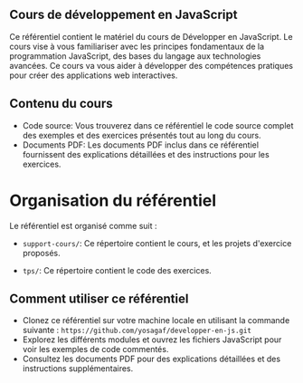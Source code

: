 ## Cours de développement en JavaScript
Ce référentiel contient le matériel du cours de Développer en JavaScript. Le cours vise à vous familiariser avec les principes fondamentaux de la programmation JavaScript, des bases du langage aux technologies avancées. Ce cours va vous aider à développer des compétences pratiques pour créer des applications web interactives.

## Contenu du cours
- Code source: Vous trouverez dans ce référentiel le code source complet des exemples et des exercices présentés tout au long du cours. 
- Documents PDF: Les documents PDF inclus dans ce référentiel fournissent des explications détaillées et des instructions pour les exercices.

# Organisation du référentiel
Le référentiel est organisé comme suit :

- `support-cours/`: Ce répertoire contient le cours, et les projets d'exercice proposés.

- `tps/`: Ce répertoire contient le code des exercices.

## Comment utiliser ce référentiel
- Clonez ce référentiel sur votre machine locale en utilisant la commande suivante : `https://github.com/yosagaf/developper-en-js.git`
- Explorez les différents modules et ouvrez les fichiers JavaScript pour voir les exemples de code commentés.
- Consultez les documents PDF pour des explications détaillées et des instructions supplémentaires.
